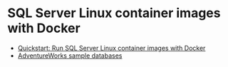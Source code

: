 # SQL Server Linux container images with Docker

* [Quickstart: Run SQL Server Linux container images with Docker](https://learn.microsoft.com/en-us/sql/linux/quickstart-install-connect-docker?view=sql-server-ver16&pivots=cs1-bash)
* [AdventureWorks sample databases](https://learn.microsoft.com/en-us/sql/samples/adventureworks-install-configure?view=sql-server-ver16&tabs=tsql)


